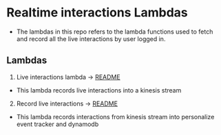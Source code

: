 # Realtime interactions Lambdas

- The lambdas in this repo refers to the lambda functions used to fetch and record all the live interactions by user logged in.

## Lambdas

1. Live interactions lambda -> [README](https://us-west-2.console.aws.amazon.com/codesuite/codecommit/repositories/realtime-interactions/browse/refs/heads/main/--/live-interactions-lambda/README.md?region=us-west-2)
- This lambda records live interactions into a kinesis stream

2. Record live interactions -> [README](https://us-west-2.console.aws.amazon.com/codesuite/codecommit/repositories/realtime-interactions/browse/refs/heads/main/--/record-interactions-lambda/README.md?region=us-west-2)
- This lambda records interactions from kinesis stream into personalize event tracker and dynamodb